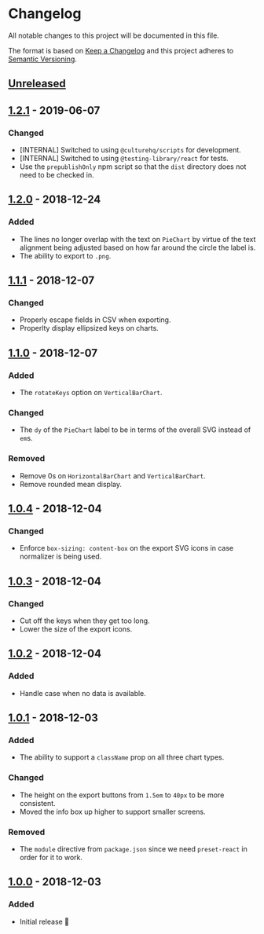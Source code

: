 # Changelog

All notable changes to this project will be documented in this file.

The format is based on [Keep a Changelog](http://keepachangelog.com/en/1.0.0/) and this project adheres to [Semantic Versioning](http://semver.org/spec/v2.0.0.html).

## [Unreleased]

## [1.2.1] - 2019-06-07

### Changed

- [INTERNAL] Switched to using `@culturehq/scripts` for development.
- [INTERNAL] Switched to using `@testing-library/react` for tests.
- Use the `prepublishOnly` npm script so that the `dist` directory does not need to be checked in.

## [1.2.0] - 2018-12-24

### Added

- The lines no longer overlap with the text on `PieChart` by virtue of the text alignment being adjusted based on how far around the circle the label is.
- The ability to export to `.png`.

## [1.1.1] - 2018-12-07

### Changed

- Properly escape fields in CSV when exporting.
- Properlty display ellipsized keys on charts.

## [1.1.0] - 2018-12-07

### Added

- The `rotateKeys` option on `VerticalBarChart`.

### Changed

- The `dy` of the `PieChart` label to be in terms of the overall SVG instead of `em`s.

### Removed

- Remove 0s on `HorizontalBarChart` and `VerticalBarChart`.
- Remove rounded mean display.

## [1.0.4] - 2018-12-04

### Changed

- Enforce `box-sizing: content-box` on the export SVG icons in case normalizer is being used.

## [1.0.3] - 2018-12-04

### Changed

- Cut off the keys when they get too long.
- Lower the size of the export icons.

## [1.0.2] - 2018-12-04

### Added

- Handle case when no data is available.

## [1.0.1] - 2018-12-03

### Added

- The ability to support a `className` prop on all three chart types.

### Changed

- The height on the export buttons from `1.5em` to `40px` to be more consistent.
- Moved the info box up higher to support smaller screens.

### Removed

- The `module` directive from `package.json` since we need `preset-react` in order for it to work.

## [1.0.0] - 2018-12-03

### Added

- Initial release 🎉

[unreleased]: https://github.com/CultureHQ/charts/compare/v1.2.1...HEAD
[1.2.1]: https://github.com/CultureHQ/charts/compare/v1.2.0...v1.2.1
[1.2.0]: https://github.com/CultureHQ/charts/compare/v1.1.1...v1.2.0
[1.1.1]: https://github.com/CultureHQ/charts/compare/v1.1.0...v1.1.1
[1.1.0]: https://github.com/CultureHQ/charts/compare/v1.0.4...v1.1.0
[1.0.4]: https://github.com/CultureHQ/charts/compare/v1.0.3...v1.0.4
[1.0.3]: https://github.com/CultureHQ/charts/compare/v1.0.2...v1.0.3
[1.0.2]: https://github.com/CultureHQ/charts/compare/v1.0.1...v1.0.2
[1.0.1]: https://github.com/CultureHQ/charts/compare/v1.0.0...v1.0.1
[1.0.0]: https://github.com/CultureHQ/charts/compare/9508ac...v1.0.0
